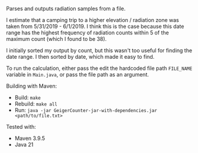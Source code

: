 Parses and outputs radiation samples from a file.

I estimate that a camping trip to a higher elevation / radiation zone was taken
from 5/31/2019 - 6/1/2019. I think this is the case because this date range
has the highest frequency of radiation counts within 5 of the maximum count
(which I found to be 38).

I initially sorted my output by count, but this wasn't too useful for
finding the date range. I then sorted by date, which made it easy to find.

To run the calculation, either pass the  edit the hardcoded file path
`FILE_NAME` variable in `Main.java`, or pass the file path as an argument.

Building with Maven:

* Build: `make`
* Rebuild: `make all`
* Run: `java -jar GeigerCounter-jar-with-dependencies.jar <path/to/file.txt>`

Tested with:
* Maven 3.9.5
* Java 21
